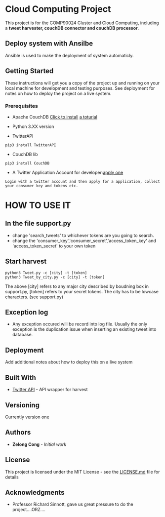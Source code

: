 # Cloud Computing Project

This project is for the COMP90024 Cluster and Cloud Computing, including a **tweet harvester, couchDB connector and couchDB processor**.
## Deploy system with Ansilbe
Ansible is used to make the deployment of system automaticly.

## Getting Started

These instructions will get you a copy of the project up and running on your local machine for development and testing purposes. See deployment for notes on how to deploy the project on a live system.<br/>

### Prerequisites

* Apache CouchDB [Click to install](http://couchdb.apache.org/) [a toturial](https://www.youtube.com/watch?v=nlqv9Np3iAU&t=586s)
* Python 3.XX version

* TwitterAPI

```
pip3 install TwitterAPI
```
* CouchDB lib

```
pip3 install CouchDB
```
* A Twitter Application Account for developer:[apply one](https://apps.twitter.com/)
```
Login with a twitter account and then apply for a application, collect your consumer key and tokens etc.
```
# HOW TO USE IT
## In the file support.py
* change 'search_tweets' to whichever tokens are you going to search.
* change the 'consumer_key','consumer_secret','access_token_key' and 'access_token_secret' to your own token
## Start harvest
```
python3 Tweet.py -c [city] -t [token]
python3 Tweet_by_city.py -c [city] -t [token]
```
The above [city] refers to any major city described by boudning box in support.py, [token] refers to your secret tokens. The city has to be lowcase characters. (see support.py)

## Exception log
* Any exception occured will be record into log file. Usually the only exception is the duplication issue when inserting an existing tweet into database.

## Deployment

Add additional notes about how to deploy this on a live system

## Built With

* [Twitter API](https://github.com/geduldig/TwitterAPI) - API wrapper for harvest


## Versioning
Currently version one
## Authors

* **Zelong Cong** - *Initial work* 

## License

This project is licensed under the MIT License - see the [LICENSE.md](LICENSE.md) file for details

## Acknowledgments

* Professor Richard Sinnott, gave us great pressure to do the project....ORZ....
